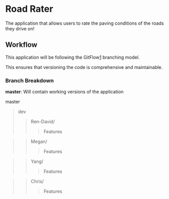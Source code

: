 # Road Rater

The application that allows users to rate the paving conditions of the roads they drive on!

## Workflow

This application will be following the GitFlow[1] branching model.

This ensures that versioning the code is comprehensive and maintainable.

### Branch Breakdown

**master**: Will contain working versions of the application

master
> dev
>> Ren-David/		
>>> Features

>>Megan/
>>>Features

>>Yang/
>>>Features

>>Chris/
>>>Features



[1]: https://danielkummer.github.io/git-flow-cheatsheet/

